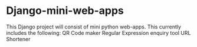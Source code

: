 # Django-mini-web-apps
This Django project will consist of mini python web-apps.
This currently includes the following:
QR Code maker
Regular Expression enquiry tool
URL Shortener
